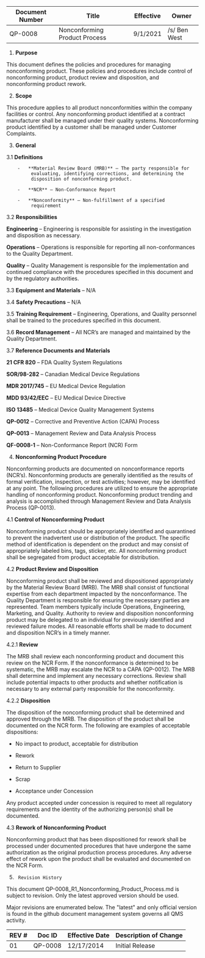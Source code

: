 Document Number|Title|Effective|Owner
---------------|-------------------------------------|----|-----
QP-0008|Nonconforming Product Process|9/1/2021|/s/ Ben West

1.  **Purpose**

 This document defines the policies and procedures for managing
 nonconforming product. These policies and procedures include control
 of nonconforming product, product review and disposition, and
 nonconforming product rework.

2.  **Scope**

 This procedure applies to all product nonconformities within the
 company facilities or control. Any nonconforming product identified at
 a contract manufacturer shall be managed under their quality systems.
 Nonconforming product identified by a customer shall be managed under
 Customer Complaints.

3.  **General**

3.1  **Definitions**

        -   **Material Review Board (MRB)** – The party responsible for
             evaluating, identifying corrections, and determining the
             disposition of nonconforming product.

        -   **NCR** – Non-Conformance Report

        -   **Nonconformity** – Non-fulfillment of a specified
             requirement

3.2  **Responsibilities**

 **Engineering** – Engineering is responsible for assisting in the
 investigation and disposition as necessary.

 **Operations** – Operations is responsible for reporting all
 non-conformances to the Quality Department.

 **Quality** – Quality Management is responsible for the implementation
 and continued compliance with the procedures specified in this
 document and by the regulatory authorities.

3.3  **Equipment and Materials** – N/A

3.4  **Safety Precautions** – N/A

3.5  **Training Requirement** – Engineering, Operations, and Quality
     personnel shall be trained to the procedures specified in this
     document.

3.6  **Record Management** – All NCR’s are managed and maintained by the
     Quality Department.

3.7  **Reference Documents and Materials**

 **21 CFR 820** – FDA Quality System Regulations

 **SOR/98-282** – Canadian Medical Device Regulations

 **MDR 2017/745** – EU Medical Device Regulation

 **MDD 93/42/EEC** – EU Medical Device Directive

 **ISO 13485** – Medical Device Quality Management Systems

 **QP-0012** – Corrective and Preventive Action (CAPA) Process

 **QP-0013** – Management Review and Data Analysis Process

 **QF-0008-1** – Non-Conformance Report (NCR) Form

4.  **Nonconforming Product Procedure**

 Nonconforming products are documented on nonconformance reports
 (NCR’s). Nonconforming products are generally identified as the
 results of formal verification, inspection, or test activities;
 however, may be identified at any point. The following procedures are
 utilized to ensure the appropriate handling of nonconforming product.
 Nonconforming product trending and analysis is accomplished through
 Management Review and Data Analysis Process (QP-0013).

4.1  **Control of Nonconforming Product**

 Nonconforming product should be appropriately identified and
 quarantined to prevent the inadvertent use or distribution of the
 product. The specific method of identification is dependent on the
 product and may consist of appropriately labeled bins, tags, sticker,
 etc. All nonconforming product shall be segregated from product
 acceptable for distribution.

4.2  **Product Review and Disposition**

 Nonconforming product shall be reviewed and dispositioned
 appropriately by the Material Review Board (MRB). The MRB shall
 consist of functional expertise from each department impacted by the
 nonconformance. The Quality Department is responsible for ensuring the
 necessary parties are represented. Team members typically include
 Operations, Engineering, Marketing, and Quality. Authority to review
 and disposition nonconforming product may be delegated to an
 individual for previously identified and reviewed failure modes. All
 reasonable efforts shall be made to document and disposition NCR’s in
 a timely manner.

4.2.1 **Review**

 The MRB shall review each nonconforming product and document this
 review on the NCR Form. If the nonconformance is determined to be
 systematic, the MRB may escalate the NCR to a CAPA (QP-0012). The MRB
 shall determine and implement any necessary corrections. Review shall
 include potential impacts to other products and whether notification
 is necessary to any external party responsible for the nonconformity.

4.2.2  **Disposition**

 The disposition of the nonconforming product shall be determined and
 approved through the MRB. The disposition of the product shall be
 documented on the NCR form. The following are examples of acceptable
 dispositions:

-   No impact to product, acceptable for distribution

-   Rework

-   Return to Supplier

-   Scrap

-   Acceptance under Concession

 Any product accepted under concession is required to meet all
 regulatory requirements and the identity of the authorizing person(s)
 shall be documented.

4.3  **Rework of Nonconforming Product**

 Nonconforming product that has been dispositioned for rework shall be
 processed under documented procedures that have undergone the same
 authorization as the original production process procedures. Any
 adverse effect of rework upon the product shall be evaluated and
 documented on the NCR Form.

5.      Revision History

This document  QP-0008_R1_Nonconforming_Product_Process.md
is subject to revision. Only the latest approved version should be used.

Major revisions are enumerated below.
The "latest" and only official version is found in the github document management system governs all QMS activity.

REV #|Doc ID|Effective Date|Description of Change
-----|------|--------------|---------------------
01   | QP-0008|12/17/2014|Initial Release

